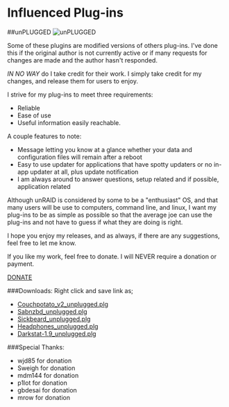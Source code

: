 # Influenced Plug-ins
##unPLUGGED
![unPLUGGED](https://code.google.com/p/influenced-plgs/logo?cct=1334782114)

Some of these plugins are modified versions of others plug-ins. I've done this if the original author is not currently active or if many requests for changes are made and the author hasn't responded.

*IN NO WAY* do I take credit for their work. I simply take credit for my changes, and release them for users to enjoy.

I strive for my plug-ins to meet three requirements:

* Reliable
* Ease of use
* Useful information easily reachable.

A couple features to note:
* Message letting you know at a glance whether your data and configuration files will remain after a reboot
* Easy to use updater for applications that have spotty updaters or no in-app updater at all, plus update notification
* I am always around to answer questions, setup related and if possible, application related

Although unRAID is considered by some to be a "enthusiast" OS, and that many users will be use to computers, command line, and linux, I want my plug-ins to be as simple as possible so that the average joe can use the plug-ins and not have to guess if what they are doing is right.

I hope you enjoy my releases, and as always, if there are any suggestions, feel free to let me know.

If you like my work, feel free to donate. I will NEVER require a donation or payment.

[DONATE](https://www.paypal.com/cgi-bin/webscr?cmd=_s-xclick&hosted_button_id=2679NHED2LCHG)

###Downloads:
Right click and save link as;

-  [Couchpotato_v2_unplugged.plg](https://github.com/influencer/unplugged/raw/master/couchpotato_v2_unplugged.plg)
-  [Sabnzbd_unplugged.plg](https://github.com/influencer/unplugged/raw/master/sabnzbd_unplugged.plg)
-  [Sickbeard_unplugged.plg](https://github.com/influencer/unplugged/raw/master/sickbeard_unplugged.plg)
-  [Headphones_unplugged.plg](https://github.com/influencer/unplugged/raw/master/headphones_unplugged.plg)
-  [Darkstat-1.9_unplugged.plg](https://github.com/influencer/unplugged/raw/master/darkstat-1.0_unplugged.plg)

###Special Thanks:

* wjd85 for donation
* Sweigh for donation
* mdm144 for donation
* p1lot for donation
* gbdesai for donation
* mrow for donation
